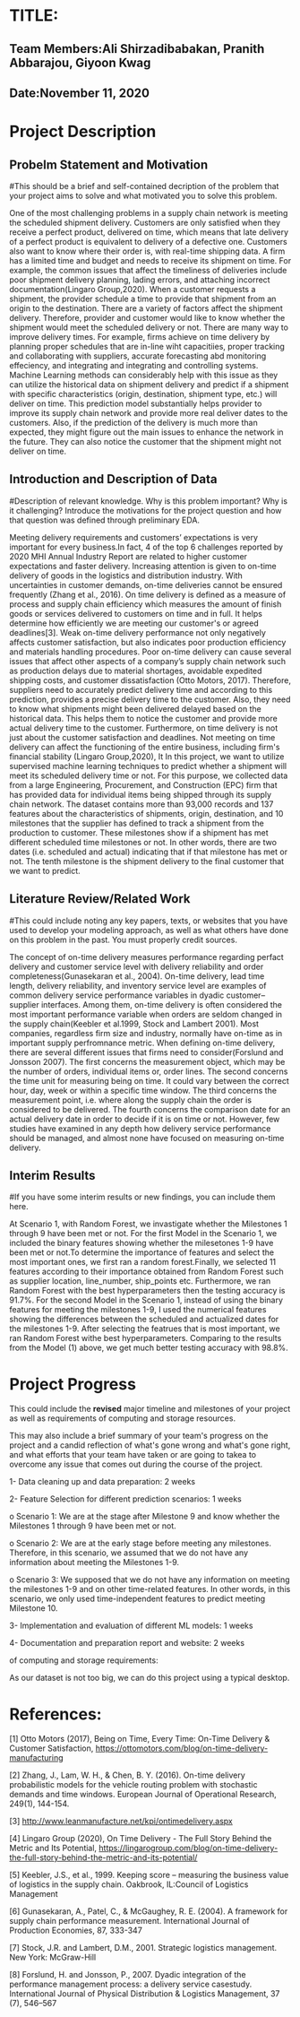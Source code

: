 # TITLE:
## Team Members:Ali Shirzadibabakan, Pranith Abbarajou, Giyoon Kwag
## Date:November 11, 2020

# Project Description
## Probelm Statement and Motivation
#This should be a brief and self-contained decription of the problem that your project aims to solve and what motivated you to solve this problem.

One of the most challenging problems in a supply chain network is meeting the scheduled shipment delivery. Customers are only satisfied when they receive a perfect product, delivered on time, which means that late delivery of a perfect product is equivalent to delivery of a defective one. Customers also want to know where their order is, with real-time shipping data. A firm has a limited time and budget and needs to receive its shipment on time. For example, the common issues that affect the timeliness of deliveries include poor shipment delivery planning, lading errors, and attaching incorrect documentation(Lingaro Group,2020). When a customer requests a shipment, the provider schedule a time to provide that shipment from an origin to the destination. There are a variety of factors affect the shipment delivery. Therefore, provider and customer would like to know whether the shipment would meet the scheduled delivery or not. There are many way to improve delivery times. For example, firms achieve on time delivery by planning proper schedules that are in-line wiht capacitiies, proper tracking and collaborating with suppliers, accurate forecasting abd monitoring effeciency, and integrating and integrating and controlling systems. Machine Learning methods can considerably help with this issue as they can utilize the historical data on shipment delivery and predict if a shipment with specific characteristics (origin, destination, shipment type, etc.) will deliver on time. This prediction model substantially helps provider to improve its supply chain network and provide more real deliver dates to the customers. Also, if the prediction of the delivery is much more than expected, they might figure out the main issues to enhance the network in the future. They can also notice the customer that the shipment might not deliver on time.


## Introduction and Description of Data
#Description of relevant knowledge. Why is this problem important? Why is it challenging? Introduce the motivations for the project question and how that question was defined through preliminary EDA.

Meeting delivery requirements and customers’ expectations is very important for every business.In fact, 4 of the top 6 challenges reported by 2020 MHI Annual Industry Report are related to higher customer expectations and faster delivery. Increasing attention is given to on-time delivery of goods in the logistics and distribution industry. With uncertainties in customer demands, on-time deliveries cannot be ensured frequently (Zhang et al., 2016). On time delivery is defined as a measure of process and supply chain efficiency which measures the amount of finish goods or services delivered to customers on time and in full. It helps determine how efficiently we are meeting our customer's or agreed deadlines[3]. Weak on-time delivery performance not only negatively affects customer satisfaction, but also indicates poor production efficiency and materials handling procedures. Poor on-time delivery can cause several issues that affect other aspects of a company’s supply chain network such as production delays due to material shortages, avoidable expedited shipping costs, and customer dissatisfaction (Otto Motors, 2017). Therefore, suppliers need to accurately predict delivery time and according to this prediction, provides a precise delivery time to the customer. Also, they need to know what shipments might been delivered delayed based on the historical data. This helps them to notice the customer and provide more actual delivery time to the customer. Furthermore, on time delivery is not just about the customer satisfaction and deadlines. Not meeting on time delivery can affect the functioning of the entire business, including firm's financial stability (Lingaro Group,2020), It In this project, we want to utilize supervised machine learning techniques to predict whether a shipment will meet its scheduled delivery time or not. For this purpose, we collected data from a large Engineering, Procurement, and Construction (EPC) firm that has provided data for individual items being shipped through its supply chain network. The dataset contains more than 93,000 records and 137 features about the characteristics of shipments, origin, destination, and 10 milestones that the supplier has defined to track a shipment from the production to customer. These milestones show if a shipment has met different scheduled time milestones or not. In other words, there are two dates (i.e. scheduled and actual) indicating that if that milestone has met or not. The tenth milestone is the shipment delivery to the final customer that we want to predict.

## Literature Review/Related Work 
#This could include noting any key papers, texts, or websites that you have used to develop your modeling approach, as well as what others have done on this problem in the past. You must properly credit sources.

The concept of on-time delivery measures performance regarding perfact delivery and customer service level with delivery reliability and order completeness(Gunasekaran et al., 2004). On-time delivery, lead time length, delivery reliability, and inventory service level are examples of common delivery service performance variables in dyadic customer–supplier interfaces. Among them, on-time delivery is often considered the most important performance variable when orders are seldom changed in the supply chain(Keebler et al.1999, Stock and Lambert 2001). Most companies, regardless firm size and industry, normally have on-time as in important supply perfromnance metric.  When defining on-time delivery, there are several different issues that firms need to consider(Forslund and Jonsson 2007). The first concerns the measurement object, which may be the number of orders, individual items or, order lines. The second concerns the time unit for measuring being on time. It could vary between the correct hour, day, week or within a specific time window. The third concerns the measurement point, i.e. where along the supply chain the order is considered to be delivered. The fourth concerns the comparison date for an actual delivery date in order to decide if it is on time or not. However, few studies have examined in any depth how delivery service performance should be managed, and almost none have focused on measuring on-time delivery. 

## Interim Results
#If you have some interim results or new findings, you can include them here.

At Scenario 1, with Random Forest, we invastigate whether the Milestones 1 through 9 have been met or not.
For the first Model in the Scenario 1, we included the binary features showing whether the milesetones 1-9 have been met or not.To determine the importance of features and select the most important ones, we first ran a random forest.Finally, we selected 11 features according to their importance obtained from Random Forest such as supplier location, line_number, ship_points etc. Furthermore, we ran Random Forest with the best hyperparameters then the testing accuracy is 91.7%. For the second Model in the Scenario 1, instead of using the binary features for meeting the milestones 1-9, I used the numerical features showing the differences between the scheduled and actualized dates for the milestones 1-9. After selecting the featrues that is most important, we ran Random Forest withe best hyperparameters. Comparing to the results from the Model (1) above, we get much better testing accuracy with 98.8%. 

# Project Progress
This could include the __revised__ major timeline and milestones of your project as well as requirements of computing and storage resources. 

This may also include a brief summary of your team's progress on the project and a candid reflection of what's gone wrong and what's gone right, and what efforts that your team have taken or are going to takea to overcome any issue that comes out during the course of the project.


1- Data cleaning up and data preparation: 2 weeks

2- Feature Selection for different prediction scenarios: 1 weeks

o Scenario 1: We are at the stage after Milestone 9 and know whether the Milestones 1 through 9 have been met or not.

o Scenario 2: We are at the early stage before meeting any milestones. Therefore, in this scenario, we assumed that we do not have any information about meeting the Milestones 1-9.

o Scenario 3: We supposed that we do not have any information on meeting the milestones 1-9 and on other time-related features. In other words, in this scenario, we only used time-independent features to predict meeting Milestone 10.

3- Implementation and evaluation of different ML models: 1 weeks

4- Documentation and preparation report and website: 2 weeks

of computing and storage requirements:

As our dataset is not too big, we can do this project using a typical desktop.

# References:

[1] Otto Motors (2017), Being on Time, Every Time: On-Time Delivery & Customer Satisfaction, https://ottomotors.com/blog/on-time-delivery-manufacturing

[2] Zhang, J., Lam, W. H., & Chen, B. Y. (2016). On-time delivery probabilistic models for the vehicle routing problem with stochastic demands and time windows. European Journal of Operational Research, 249(1), 144-154.

[3] http://www.leanmanufacture.net/kpi/ontimedelivery.aspx

[4] Lingaro Group (2020), On Time Delivery - The Full Story Behind the Metric and Its Potential, https://lingarogroup.com/blog/on-time-delivery-the-full-story-behind-the-metric-and-its-potential/


[5] Keebler, J.S., et al., 1999. Keeping score – measuring the business value of logistics in the supply chain. Oakbrook, IL:Council of Logistics Management


[6] Gunasekaran, A., Patel, C., & McGaughey, R. E. (2004). A framework for supply chain performance
measurement. International Journal of Production Economies, 87, 333-347

[7] Stock, J.R. and Lambert, D.M., 2001. Strategic logistics management. New York: McGraw-Hill

[8] Forslund, H. and Jonsson, P., 2007. Dyadic integration of the performance management process: a delivery service casestudy. International Journal of Physical Distribution & Logistics Management, 37 (7), 546–567
